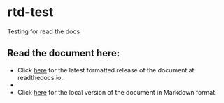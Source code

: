 # rtd-test
Testing for read the docs

## Read the document here:
* Click [here](http://devseek.readthedocs.io/) for the latest formatted release of the document at readthedocs.io.
* 
* Click [here](docs/README.md) for the local version of the document in Markdown format.
